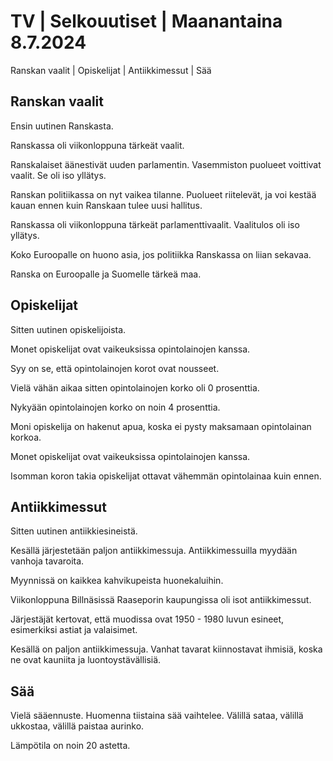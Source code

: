 # TV \| Selkouutiset \| Maanantaina 8.7.2024

Ranskan vaalit \| Opiskelijat \| Antiikkimessut \| Sää

## Ranskan vaalit

Ensin uutinen Ranskasta.

Ranskassa oli viikonloppuna tärkeät vaalit.

Ranskalaiset äänestivät uuden parlamentin. Vasemmiston puolueet voittivat vaalit. Se oli iso yllätys.

Ranskan politiikassa on nyt vaikea tilanne. Puolueet riitelevät, ja voi kestää kauan ennen kuin Ranskaan tulee uusi hallitus.

Ranskassa oli viikonloppuna tärkeät parlamenttivaalit. Vaalitulos oli iso yllätys.

Koko Euroopalle on huono asia, jos politiikka Ranskassa on liian sekavaa.

Ranska on Euroopalle ja Suomelle tärkeä maa.

## Opiskelijat

Sitten uutinen opiskelijoista.

Monet opiskelijat ovat vaikeuksissa opintolainojen kanssa.

Syy on se, että opintolainojen korot ovat nousseet.

Vielä vähän aikaa sitten opintolainojen korko oli 0 prosenttia.

Nykyään opintolainojen korko on noin 4 prosenttia.

Moni opiskelija on hakenut apua, koska ei pysty maksamaan opintolainan korkoa.

Monet opiskelijat ovat vaikeuksissa opintolainojen kanssa.

Isomman koron takia opiskelijat ottavat vähemmän opintolainaa kuin ennen.

## Antiikkimessut

Sitten uutinen antiikkiesineistä.

Kesällä järjestetään paljon antiikkimessuja. Antiikkimessuilla myydään vanhoja tavaroita.

Myynnissä on kaikkea kahvikupeista huonekaluihin.

Viikonloppuna Billnäsissä Raaseporin kaupungissa oli isot antiikkimessut.

Järjestäjät kertovat, että muodissa ovat 1950 - 1980 luvun esineet, esimerkiksi astiat ja valaisimet.

Kesällä on paljon antiikkimessuja. Vanhat tavarat kiinnostavat ihmisiä, koska ne ovat kauniita ja luontoystävällisiä.

## Sää

Vielä sääennuste. Huomenna tiistaina sää vaihtelee. Välillä sataa, välillä ukkostaa, välillä paistaa aurinko.

Lämpötila on noin 20 astetta.


